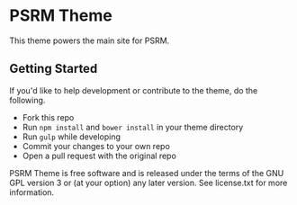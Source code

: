 PSRM Theme
===

This theme powers the main site for PSRM.

Getting Started
---------------
If you'd like to help development or contribute to the theme, 
do the following.

* Fork this repo
* Run `npm install` and `bower install` in your theme directory
* Run `gulp` while developing
* Commit your changes to your own repo
* Open a pull request with the original repo

PSRM Theme is free software and is released under the terms
of the GNU GPL version 3 or (at your option) any later version.
See license.txt for more information.